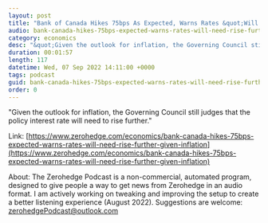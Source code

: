 ```yaml
---
layout: post
title: "Bank of Canada Hikes 75bps As Expected, Warns Rates &quot;Will Need To Rise Further&quot; Given Inflation"
audio: bank-canada-hikes-75bps-expected-warns-rates-will-need-rise-further-given-inflation-0
category: economics
desc: "&quot;Given the outlook for inflation, the Governing Council still judges that the policy interest rate will need to rise further.&quot;"
duration: 00:01:57
length: 117
datetime: Wed, 07 Sep 2022 14:11:00 +0000
tags: podcast
guid: bank-canada-hikes-75bps-expected-warns-rates-will-need-rise-further-given-inflation-0
order: 0
---
```

&quot;Given the outlook for inflation, the Governing Council still judges that the policy interest rate will need to rise further.&quot;

Link: [https://www.zerohedge.com/economics/bank-canada-hikes-75bps-expected-warns-rates-will-need-rise-further-given-inflation](https://www.zerohedge.com/economics/bank-canada-hikes-75bps-expected-warns-rates-will-need-rise-further-given-inflation)

About: The Zerohedge Podcast is a non-commercial, automated program, designed to give people a way to get news from Zerohedge in an audio format.  I am actively working on tweaking and improving the setup to create a better listening experience (August 2022).  Suggestions are welcome: [zerohedgePodcast@outlook.com](mailto:zerohedgePodcast@outlook.com)